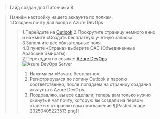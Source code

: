 >Гайд создан для Питончики 8

>Начнём настройку нашего аккаунта по полкам.  
>1.Создаем почту для входа в Azure DevOps  
>>1.Перейдите на [Outlook](https://outlook.live.com)
>>2.Прокрутите страницу немного вниз и нажмите «Создать бесплатную учетную запись».  
>>3.Заполните все обязательные поля.  
>>4.В пункте «Страна» выберите ОАЭ (Объединенные Арабские Эмираты).  
>2.Переходим по ссылке: [Azure DevOps](https://azure.microsoft.com/ru-ru/products/devops/server/)    
![Azure DevOps Server](https://imgur.com/a/6dhEJTt)
>>1. Нажимаем «Начать бесплатно».  
>>2. Регистрируемся по логину Outlook и паролю соответственно, после попадаем на страницу создания аккаунта в Azure DevOps.  
>>3.  Поздравляю, вы всё сделали, теперь вам только нужно скинуть в чат почту, которую вы создали на первом этапе и я отправлю вам приглашение
  ![[Pasted image 20250405223513.png]]
